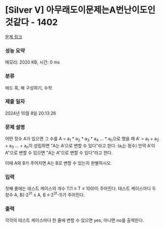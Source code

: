 # [Silver V] 아무래도이문제는A번난이도인것같다 - 1402 

[문제 링크](https://www.acmicpc.net/problem/1402) 

### 성능 요약

메모리: 2020 KB, 시간: 0 ms

### 분류

애드 혹, 해 구성하기, 수학

### 제출 일자

2024년 10월 8일 20:13:26

### 문제 설명

<p>어떤 정수 A가 있으면 그 수를 A = a<sub>1</sub> * a<sub>2</sub> * a<sub>3</sub> * a<sub>4</sub> ... * a<sub>n</sub>으로 했을 때 A' = a<sub>1</sub> + a<sub>2</sub> + a<sub>3</sub> ... + a<sub>n</sub>이 성립하면 "A는 A'으로 변할 수 있다"라고 한다. (a<sub>i</sub>는 정수) 만약 A'이 A"으로 변할 수 있으면 "A는 A"으로 변할 수 있다"라고 한다.</p>

<p>이때 A와 B가 주어지면 A는 B로 변할 수 있는지 판별하시오.</p>

### 입력 

 <p>첫째 줄에는 테스트 케이스의 개수 T(1 ≤ T ≤ 100)이 주어진다. 테스트 케이스마다 두 정수 A, B(-2<sup>31</sup> ≤ A, B ≤ 2<sup>31</sup>-1)가 주어진다.</p>

### 출력 

 <p>각각의 테스트 케이스마다 한 줄에 변할 수 있으면 yes, 아니면 no를 출력한다.</p>

